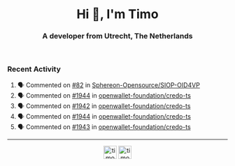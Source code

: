 <h1 align="center">Hi 👋, I'm Timo</h1>
<h3 align="center">A developer from Utrecht, The Netherlands</h3>
<br/>
<!-- https://github.com/rahuldkjain/github-profile-readme-generator --!>

<!--  <p align="left"><img src="https://github-readme-stats.vercel.app/api?username=timoglastra&show_icons=true&count_private=true&" alt="timoglastra" /></p> --!>

<!--
Github language stats
<p align="left"><img src="https://github-readme-stats.vercel.app/api/top-langs/?username=timoglastra&layout=compact" alt="timoglastra" /><p>
-->

<!-- Codestats language stats -->
<!-- <p align="left"><img src="https://codestats-readme.vercel.app/api/top-langs/?username=timoglastra&layout=compact&language_count=12" alt="timoglastra" /><p>    --!>
  
<h3>Recent Activity</h3>

<!--START_SECTION:activity-->
1. 🗣 Commented on [#82](https://github.com/Sphereon-Opensource/SIOP-OID4VP/pull/82#issuecomment-2220102884) in [Sphereon-Opensource/SIOP-OID4VP](https://github.com/Sphereon-Opensource/SIOP-OID4VP)
2. 🗣 Commented on [#1944](https://github.com/openwallet-foundation/credo-ts/pull/1944#issuecomment-2213722984) in [openwallet-foundation/credo-ts](https://github.com/openwallet-foundation/credo-ts)
3. 🗣 Commented on [#1942](https://github.com/openwallet-foundation/credo-ts/pull/1942#issuecomment-2213619644) in [openwallet-foundation/credo-ts](https://github.com/openwallet-foundation/credo-ts)
4. 🗣 Commented on [#1944](https://github.com/openwallet-foundation/credo-ts/pull/1944#issuecomment-2213619131) in [openwallet-foundation/credo-ts](https://github.com/openwallet-foundation/credo-ts)
5. 🗣 Commented on [#1943](https://github.com/openwallet-foundation/credo-ts/issues/1943#issuecomment-2212457077) in [openwallet-foundation/credo-ts](https://github.com/openwallet-foundation/credo-ts)
<!--END_SECTION:activity-->

---

<p align="center">
<a href="https://twitter.com/timoglastra" target="blank"><img align="center" src="https://cdn.jsdelivr.net/npm/simple-icons@3.0.1/icons/twitter.svg" alt="timoglastra" height="30" width="30" /></a>
<a href="https://linkedin.com/in/timoglastra" target="blank"><img align="center" src="https://cdn.jsdelivr.net/npm/simple-icons@3.0.1/icons/linkedin.svg" alt="timoglastra" height="30" width="30" /></a>
</p>



